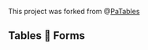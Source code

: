 This project was forked from @[PaTables](https://www.npmjs.com/package/patables) 


## Tables 💙 Forms


